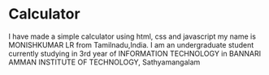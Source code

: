 # Calculator
I have made a simple calculator using html, css and javascript 
my name is MONISHKUMAR LR from Tamilnadu,India.
I am an undergraduate student currently studying in 3rd year of INFORMATION TECHNOLOGY in BANNARI AMMAN INSTITUTE OF TECHNOLOGY, Sathyamangalam
